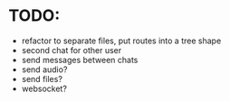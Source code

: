 # TODO:

- refactor to separate files, put routes into a tree shape
- second chat for other user
- send messages between chats
- send audio?
- send files?
- websocket?
